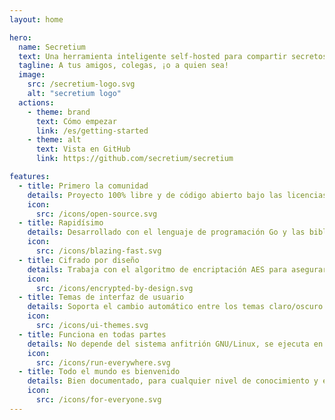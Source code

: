 ```yaml
---
layout: home

hero:
  name: Secretium
  text: Una herramienta inteligente self-hosted para compartir secretos.
  tagline: A tus amigos, colegas, ¡o a quien sea!
  image:
    src: /secretium-logo.svg
    alt: "secretium logo"
  actions:
    - theme: brand
      text: Cómo empezar
      link: /es/getting-started
    - theme: alt
      text: Vista en GitHub
      link: https://github.com/secretium/secretium

features:
  - title: Primero la comunidad
    details: Proyecto 100% libre y de código abierto bajo las licencias Apache 2.0 y Creative Commons.
    icon:
      src: /icons/open-source.svg
  - title: Rapidísimo
    details: Desarrollado con el lenguaje de programación Go y las bibliotecas Templ y htmx.
    icon:
      src: /icons/blazing-fast.svg
  - title: Cifrado por diseño
    details: Trabaja con el algoritmo de encriptación AES para asegurar tus datos antes de almacenarlos en la base de datos.
    icon:
      src: /icons/encrypted-by-design.svg
  - title: Temas de interfaz de usuario
    details: Soporta el cambio automático entre los temas claro/oscuro mediante el framework CSS Tailwind.
    icon:
      src: /icons/ui-themes.svg
  - title: Funciona en todas partes
    details: No depende del sistema anfitrión GNU/Linux, se ejecuta en un contenedor Docker aislado.
    icon:
      src: /icons/run-everywhere.svg
  - title: Todo el mundo es bienvenido
    details: Bien documentado, para cualquier nivel de conocimiento y experiencia técnica del desarrollador.
    icon:
      src: /icons/for-everyone.svg
---
```


